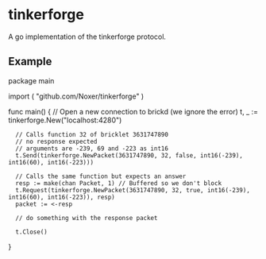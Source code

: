 tinkerforge
===========

A go implementation of the tinkerforge protocol.

Example
-------

  package main

  import (
      "github.com/Noxer/tinkerforge"
  )
  
  func main() {
  	  // Open a new connection to brickd (we ignore the error)
      t, _ := tinkerforge.New("localhost:4280")

      // Calls function 32 of bricklet 3631747890
      // no response expected
      // arguments are -239, 69 and -223 as int16
      t.Send(tinkerforge.NewPacket(3631747890, 32, false, int16(-239), int16(60), int16(-223)))

      // Calls the same function but expects an answer
      resp := make(chan Packet, 1) // Buffered so we don't block
      t.Request(tinkerforge.NewPacket(3631747890, 32, true, int16(-239), int16(60), int16(-223)), resp)
      packet := <-resp

      // do something with the response packet

      t.Close()
  }
